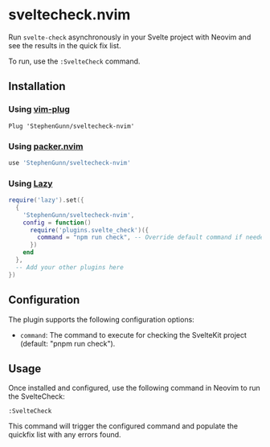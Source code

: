 # sveltecheck.nvim

Run `svelte-check` asynchronously in your Svelte project with Neovim and see the results in the quick fix list.

To run, use the `:SvelteCheck` command.

## Installation

### Using [vim-plug](https://github.com/junegunn/vim-plug)

```vim
Plug 'StephenGunn/sveltecheck-nvim'
```

### Using [packer.nvim](https://github.com/wbthomason/packer.nvim)

```lua
use 'StephenGunn/sveltecheck-nvim'
```

### Using [Lazy](https://github.com/folke/lazy.nvim)

```lua
require('lazy').set({
  {
    'StephenGunn/sveltecheck-nvim',
    config = function()
      require('plugins.svelte_check')({
        command = "npm run check", -- Override default command if needed
      })
    end
  },
  -- Add your other plugins here
})
```

## Configuration

The plugin supports the following configuration options:

- `command`: The command to execute for checking the SvelteKit project (default: "pnpm run check").

## Usage

Once installed and configured, use the following command in Neovim to run the SvelteCheck:

```vim
:SvelteCheck
```

This command will trigger the configured command and populate the quickfix list with any errors found.
